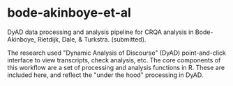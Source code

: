# bode-akinboye-et-al
DyAD data processing and analysis pipeline for CRQA analysis in Bode-Akinboye, Rietdijk, Dale, & Turkstra. (submitted).

The research used "Dynamic Analysis of Discourse" (DyAD) point-and-click interface to view transcripts, check analysis, etc. The core components of this workflow are a set of processing and analysis functions in R. These are included here, and reflect the "under the hood" processing in DyAD.
